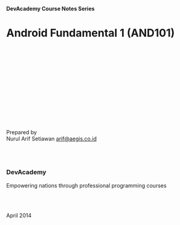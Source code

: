 
<br/>
<br/>
<br/>
<br/>
<br/>

#### DevAcademy Course Notes Series

# Android Fundamental 1 (AND101)

<br/>
<br/>
<br/>
<br/>
<br/>
<br/>
<br/>
<br/>
<br/>
<br/>
<br/>
<br/>

Prepared by <br/>
Nurul Arif Setiawan <arif@aegis.co.id> <br/>

<br/>
<br/>

### DevAcademy
Empowering nations through professional programming courses

<br/>
<br/>

April 2014